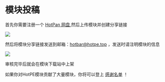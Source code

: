 # 模块投稿

首先你需要注册一个 [HotPan 网盘](https://pan.hotpe.top/),然后上传模块并创建分享链接

![](https://i.hotpe.top/i/2022/05/02/10pu0m2.png)

然后将模块分享链接发送到邮箱：hotbar@hotpe.top ，发送时请注明模块的信息

![](https://i.hotpe.top/i/2022/05/02/10qmk9g.png)

审核完毕后就会在模块下载站中上架

如果你对HotPE模块贡献了大量模块，你将可以登上 [感谢名单](https://wiki.hotpe.top/#/overview/thanks?id=%e6%a8%a1%e5%9d%97) ！

